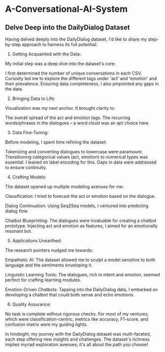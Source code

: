 # A-Conversational-AI-System
## Delve Deep into the DailyDialog Dataset

Having delved deeply into the DailyDialog dataset, I'd like to share my step-by-step approach to harness its full potential:
1. Getting Acquainted with the Data:

My initial step was a deep dive into the dataset's core:

I first determined the number of unique conversations in each CSV.
Curiosity led me to explore the different tags under 'act' and 'emotion' and their prevalence.
Ensuring data completeness, I also pinpointed any gaps in the data.

2. Bringing Data to Life:

Visualization was my next anchor. It brought clarity to:

The overall spread of the act and emotion tags.
The recurring words/phrases in the dialogues – a word cloud was an apt choice here.

3. Data Fine-Tuning:

Before modeling, I spent time refining the dataset:

Tokenizing and converting dialogues to lowercase were paramount.
Transitioning categorical values (act, emotion) to numerical types was essential. I leaned on label encoding for this.
Gaps in data were addressed to ensure continuity.

4. Crafting Models:

The dataset opened up multiple modeling avenues for me:

Classification: I tried to forecast the act or emotion based on the dialogue.

Dialog Continuation: Using Seq2Seq models, I ventured into predicting dialog flow.

Chatbot Blueprinting: The dialogues were invaluable for creating a chatbot prototype. Injecting act and emotion as features, I aimed for an emotionally resonant bot.

5. Applications Unearthed:

The research pointers nudged me towards:

Empathetic AI: The dataset allowed me to sculpt a model sensitive to both language and the sentiments enveloping it.

Linguistic Learning Tools: The dialogues, rich in intent and emotion, seemed perfect for crafting learning modules.

Emotion-Driven Chatbots: Tapping into the DailyDialog data, I embarked on developing a chatbot that could both sense and echo emotions.

6. Quality Assurance:

No task is complete without rigorous checks. For most of my ventures, which were classification-centric, metrics like accuracy, F1-score, and confusion matrix were my guiding lights.

In hindsight, my journey with the DailyDialog dataset was multi-faceted, each step offering new insights and challenges. The dataset's richness implies myriad exploration avenues; it's all about the path you choose!

